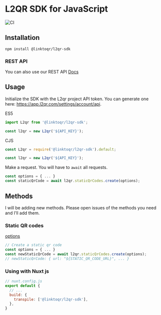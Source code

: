 # L2QR SDK for JavaScript
![CI](https://github.com/AlexBasiuk/link-to-qr/actions/workflows/ci.yml/badge.svg)

## Installation
```
npm install @linktoqr/l2qr-sdk
```

### REST API
You can also use our REST API [Docs](https://api.link-to-qr.com/docs/v1/)

## Usage
Initialize the SDK with the L2qr project API token. You can generate one here: https://app.l2qr.com/settings/account/api.

ES5
```js
import L2qr from '@linktoqr/l2qr-sdk';

const l2qr = new L2qr('${API_KEY}');
```

CJS
```js
const L2qr = require('@linktoqr/l2qr-sdk').default;

const l2qr = new L2qr('${API_KEY}');
```

Make a request. You will have to `await` all requests.

```js
const options = { ... }
const staticQrCode = await l2qr.staticQrCodes.create(options);
```

## Methods
I will be adding new methods. Please open issues of the methods you need and I'll add them.

### Static QR codes
[options](http://api.link-to-qr.com/docs/v1/#/Static%20QR%20Codes/postv1_api_static_qr_codes)
```js
// Create a static qr code
const options = { ... }
const newStaticQrCode = await l2qr.staticQrCodes.create(options);
// newStaticQrCode: { url: "${STATIC_QR_CODE_URL}", ... }
```

### Using with Nuxt js
```javascript
// nuxt.config.js
export default {
  // ...
  build: {
    transpile: ['@linktoqr/l2qr-sdk'],
  },
}
```
